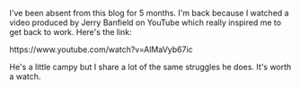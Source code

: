 I've been absent from this blog for 5 months.  I'm back because I watched a video produced by Jerry Banfield on YouTube which
really inspired me to get back to work.  Here's the link:
<link>https://www.youtube.com/watch?v=AlMaVyb67ic</link>

He's a little campy but I share a lot of the same struggles he does.  It's worth a watch.  
